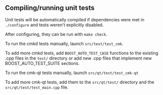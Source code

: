 Compiling/running unit tests
------------------------------------

Unit tests will be automatically compiled if dependencies were met in `./configure`
and tests weren't explicitly disabled.

After configuring, they can be run with `make check`.

To run the cmkd tests manually, launch `src/test/test_cmk`.

To add more cmkd tests, add `BOOST_AUTO_TEST_CASE` functions to the existing
.cpp files in the `test/` directory or add new .cpp files that
implement new BOOST_AUTO_TEST_SUITE sections.

To run the cmk-qt tests manually, launch `src/qt/test/test_cmk-qt`

To add more cmk-qt tests, add them to the `src/qt/test/` directory and
the `src/qt/test/test_main.cpp` file.
